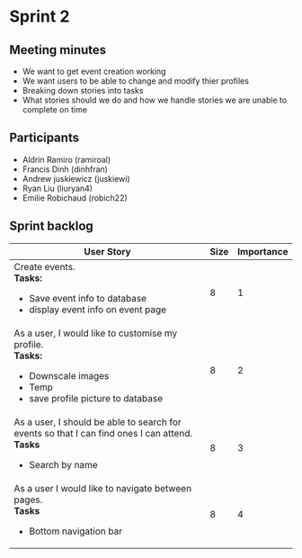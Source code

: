 
# Sprint 2

## Meeting minutes
- We want to get event creation working
- We want users to be able to change and modify thier profiles
- Breaking down stories into tasks
- What stories should we do and how we handle stories we are unable to complete on time

## Participants
- Aldrin Ramiro (ramiroal)
- Francis Dinh (dinhfran)
- Andrew juskiewicz (juskiewi)
- Ryan Liu (liuryan4)
- Emilie Robichaud (robich22)

## Sprint backlog
| User Story                                                                                                               | Size | Importance |
| ------------------------------------------------------------------------------------------------------------------------ | ---- | ---------- |
| Create events.<br>**Tasks:**<br><ul><li>Save event info to database</li><li>display event info on event page</li></ul>          | 8 | 1 |
| As a user, I would like to customise my profile.<br>**Tasks:**<br><ul><li>Downscale images</li><li>Temp</li><li>save profile picture to database</li></ul>|  8 | 2 |
| As a user, I should be able to search for events so that I can find ones I can attend.<br>**Tasks**<br><ul><li>Search by name</li><ul>| 8 | 3 |
 | As a user I would like to navigate between pages.<br>**Tasks**<br><ul><li>Bottom navigation bar</li><ul>| 8 | 4 |

